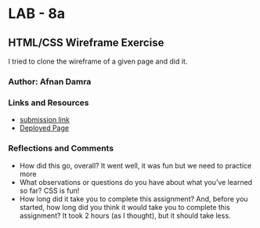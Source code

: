 # LAB - 8a

## HTML/CSS Wireframe Exercise

I tried to clone the wireframe of a given page and did it.

### Author: Afnan Damra

### Links and Resources
* [submission link](https://github.com/afnandamra/wirefame-exercise)
* [Deployed Page](https://afnandamra.github.io/wirefame-exercise/)

### Reflections and Comments
* How did this go, overall?
It went well, it was fun but we need to practice more
* What observations or questions do you have about what you’ve learned so far?
CSS is fun!
* How long did it take you to complete this assignment? And, before you started, how long did you think it would take you to complete this assignment?
It took 2 hours (as I thought), but it should take less.